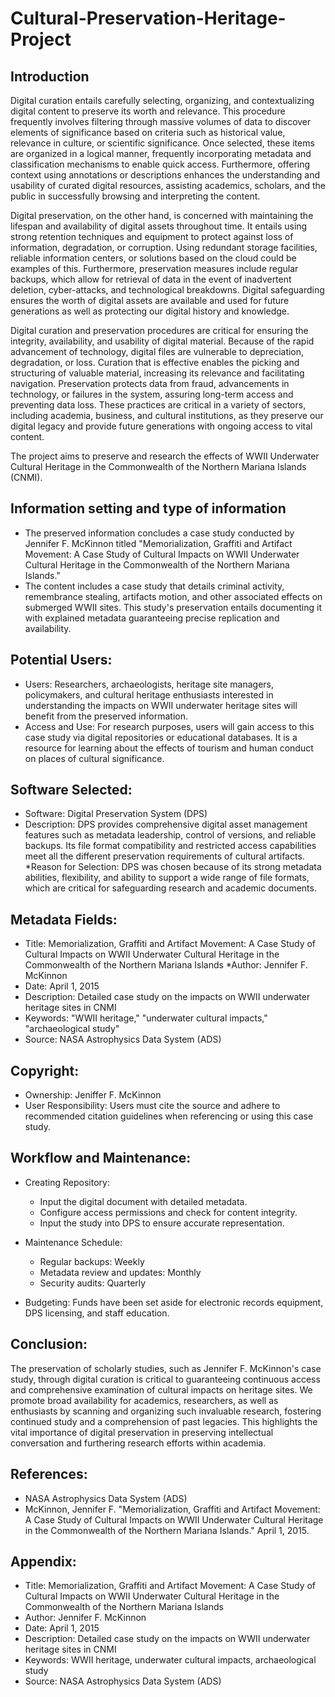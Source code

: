 # Cultural-Preservation-Heritage-Project

## Introduction
Digital curation entails carefully selecting, organizing, and contextualizing digital content to preserve its worth and relevance. This procedure frequently involves filtering through massive volumes of data to discover elements of significance based on criteria such as historical value, relevance in culture, or scientific significance. Once selected, these items are organized in a logical manner, frequently incorporating metadata and classification mechanisms to enable quick access. Furthermore, offering context using annotations or descriptions enhances the understanding and usability of curated digital resources, assisting academics, scholars, and the public in successfully browsing and interpreting the content.

Digital preservation, on the other hand, is concerned with maintaining the lifespan and availability of digital assets throughout time. It entails using strong retention techniques and equipment to protect against loss of information, degradation, or corruption. Using redundant storage facilities, reliable information centers, or solutions based on the cloud could be examples of this. Furthermore, preservation measures include regular backups, which allow for retrieval of data in the event of inadvertent deletion, cyber-attacks, and technological breakdowns. Digital safeguarding ensures the worth of digital assets are available and used for future generations as well as protecting our digital history and knowledge.

Digital curation and preservation procedures are critical for ensuring the integrity, availability, and usability of digital material. Because of the rapid advancement of technology, digital files are vulnerable to depreciation, degradation, or loss. Curation that is effective enables the picking and structuring of valuable material, increasing its relevance and facilitating navigation. Preservation protects data from fraud, advancements in technology, or failures in the system, assuring long-term access and preventing data loss. These practices are critical in a variety of sectors, including academia, business, and cultural institutions, as they preserve our digital legacy and provide future generations with ongoing access to vital content.

The project aims to preserve and research the effects of WWII Underwater Cultural Heritage in the Commonwealth of the Northern Mariana Islands (CNMI).

## Information setting and type of information
* The preserved information concludes a case study conducted by Jennifer F. McKinnon titled "Memorialization, Graffiti and Artifact Movement: A Case Study of Cultural Impacts on WWII Underwater Cultural Heritage in the Commonwealth of the Northern Mariana Islands."
* The content includes a case study that details criminal activity, remembrance stealing, artifacts motion, and other associated effects on submerged WWII sites. This study's preservation entails documenting it with explained metadata guaranteeing precise replication and availability.

## Potential Users:
* Users: Researchers, archaeologists, heritage site managers, policymakers, and cultural heritage enthusiasts interested in understanding the impacts on WWII underwater heritage sites will benefit from the preserved information.
* Access and Use: For research purposes, users will gain access to this case study via digital repositories or educational databases. It is a resource for learning about the effects of tourism and human conduct on places of cultural significance.

## Software Selected:
* Software: Digital Preservation System (DPS)
* Description: DPS provides comprehensive digital asset management features such as metadata leadership, control of versions, and reliable backups. Its file format compatibility and restricted access capabilities meet all the different preservation requirements of cultural artifacts.
*Reason for Selection: DPS was chosen because of its strong metadata abilities, flexibility, and ability to support a wide range of file formats, which are critical for safeguarding research and academic documents.

## Metadata Fields:
* Title: Memorialization, Graffiti and Artifact Movement: A Case Study of Cultural Impacts on WWII Underwater Cultural Heritage in the Commonwealth of the Northern Mariana Islands
*Author: Jennifer F. McKinnon
*	Date: April 1, 2015
*	Description: Detailed case study on the impacts on WWII underwater heritage sites in CNMI
*	Keywords: "WWII heritage," "underwater cultural impacts," "archaeological study"
*	Source: NASA Astrophysics Data System (ADS)


## Copyright:
* Ownership: Jeniffer F. McKinnon
* User Responsibility: Users must cite the source and adhere to recommended citation guidelines when referencing or using this case study.

## Workflow and Maintenance:
* Creating Repository:
  * Input the digital document with detailed metadata.
  * Configure access permissions and check for content integrity.
  * Input the study into DPS to ensure accurate representation.
* Maintenance Schedule:
  * Regular backups: Weekly
  * Metadata review and updates: Monthly
  *	Security audits: Quarterly

* Budgeting: Funds have been set aside for electronic records equipment, DPS licensing, and staff education.

## Conclusion: 
The preservation of scholarly studies, such as Jennifer F. McKinnon's case study, through digital curation is critical to guaranteeing continuous access and comprehensive examination of cultural impacts on heritage sites. We promote broad availability for academics, researchers, as well as enthusiasts by scanning and organizing such invaluable research, fostering continued study and a comprehension of past legacies. This highlights the vital importance of digital preservation in preserving intellectual conversation and furthering research efforts within academia.

## References:
* NASA Astrophysics Data System (ADS)
* McKinnon, Jennifer F. "Memorialization, Graffiti and Artifact Movement: A Case Study of Cultural Impacts on WWII Underwater Cultural Heritage in the Commonwealth of the Northern Mariana Islands." April 1, 2015.

## Appendix:
* Title: Memorialization, Graffiti and Artifact Movement: A Case Study of Cultural Impacts on WWII Underwater Cultural Heritage in the Commonwealth of the Northern Mariana Islands
* Author: Jennifer F. McKinnon
* Date: April 1, 2015
* Description: Detailed case study on the impacts on WWII underwater heritage sites in CNMI
* Keywords: WWII heritage, underwater cultural impacts, archaeological study
* Source: NASA Astrophysics Data System (ADS)






